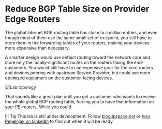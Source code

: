 # Reduce BGP Table Size on Provider Edge Routers

The global Internet BGP routing table has close to a million entries, and even though most of them use the same small set of exit point, you still have to store them in the forwarding tables of your routers, making your devices more expensive than necessary.

A smarter design would use default routing toward the network core and store only the locally-significant routes on the routers facing the end-customers. You would still have to use expensive gear for the core routers and devices peering with upstream Service Provider, but could use more optimized equipment on the customer-facing devices.

![Lab topology](topology-table-size.png)

That sounds like a great plan until you get a customer who wants to receive the whole global BGP routing table, forcing you to have that information on your PE-routers. While you could 

!!! Tip
    This lab is still under development. Follow [blog.ipspace.net](https://blog.ipspace.net/) or [Ivan Pepelnjak on LinkedIn](https://www.linkedin.com/in/ivanpepelnjak/) to find out when it will be ready.

<!--    
!!! Expert
    This is an expert-level challenge lab -- you are on your own. Good luck and Godspeed!
-->